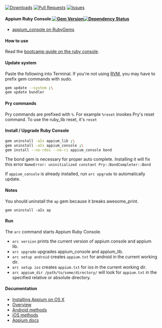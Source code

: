 [![Downloads](https://img.shields.io/gem/dt/appium_console.svg)](https://rubygems.org/gems/appium_console)
[![Pull Requests](http://issuestats.com/github/appium/ruby_console/badge/pr?style=flat)](http://issuestats.com/github/appium/ruby_console)
[![Issues](http://issuestats.com/github/appium/ruby_console/badge/issue?style=flat)](http://issuestats.com/github/appium/ruby_console)
#### Appium Ruby Console [![Gem Version](https://badge.fury.io/rb/appium_console.svg)](http://badge.fury.io/rb/appium_console)[![Dependency Status](https://gemnasium.com/appium/ruby_console.svg)](https://gemnasium.com/appium/ruby_console)

- [appium_console on RubyGems](https://rubygems.org/gems/appium_console)

#### How to use

Read the [bootcamp guide on the ruby console](https://saucelabs.com/resources/appium-bootcamp/appium-bootcamp-2013-chapter-2-the-console).

#### Update system

Paste the following into Terminal. If you're not using [RVM](https://rvm.io/), you may have to prefix gem commands with sudo.

```bash
gem update --system ;\
gem update bundler
```

#### Pry commands

Pry commands are prefixed with `%`. For example `%reset` invokes Pry's reset command.
To use the ruby_lib reset, it's `reset`

#### Install / Upgrade Ruby Console

```bash
gem uninstall -aIx appium_lib ;\
gem uninstall -aIx appium_console ;\
gem install --no-rdoc --no-ri appium_console bond
```

The bond gem is necessary for proper auto complete. Installing it will fix this error `NameError: uninitialized constant Pry::BondCompleter::Bond`

If `appium_console` is already installed, run `arc upgrade` to automatically update.

#### Notes

You should uninstall the `ap` gem because it breaks awesome_print.

`gem uninstall -aIx ap`

#### Run

The `arc` command starts Appium Ruby Console.

- `arc version` prints the current version of appium console and appium lib.
- `arc upgrade` upgrades appium_console and appium_lib.
- `arc setup android` creates `appium.txt` for android in the current working dir.
- `arc setup ios` creates `appium.txt` for ios in the current working dir.
- `arc appium_dir /path/to/some/directory/` will look for `appium.txt` in the specified relative or absolute directory.

#### Documentation

- [Installing Appium on OS X](https://github.com/appium/ruby_console/blob/master/osx.md)
- [Overview](https://github.com/appium/ruby_lib/blob/master/docs/docs.md)
- [Android methods](https://github.com/appium/ruby_lib/blob/master/docs/android_docs.md)
- [iOS methods](https://github.com/appium/ruby_lib/blob/master/docs/ios_docs.md)
- [Appium docs](https://github.com/appium/appium/tree/master/docs)
